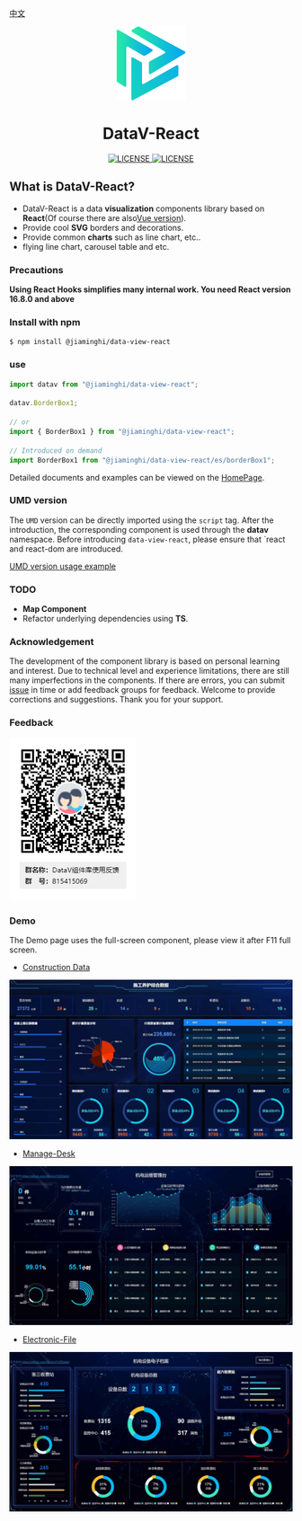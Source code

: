 [中文](./README.md)

<p align="center">
  <img src="./icon.png">
</p>
<h1 align="center">DataV-React</h1>
<p align="center">
    <a href="https://github.com/DataV-Team/Datav-React/blob/master/LICENSE">
      <img src="https://img.shields.io/github/license/DataV-Team/datav-react.svg" alt="LICENSE" />
    </a>
    <a href="https://www.npmjs.com/package/@jiaminghi/data-view-react">
      <img src="https://img.shields.io/npm/v/@jiaminghi/data-view-react.svg" alt="LICENSE" />
    </a>
</p>

## What is DataV-React?

- DataV-React is a data **visualization** components library based on **React**(Of course there are also[Vue version](https://github.com/DataV-Team/DataV)).
- Provide cool **SVG** borders and decorations.
- Provide common **charts** such as line chart, etc..
- flying line chart, carousel table and etc.

### Precautions

**Using React Hooks simplifies many internal work. You need React version 16.8.0 and above**

### Install with npm

```shell
$ npm install @jiaminghi/data-view-react
```

### use

```js
import datav from "@jiaminghi/data-view-react";

datav.BorderBox1;

// or
import { BorderBox1 } from "@jiaminghi/data-view-react";

// Introduced on demand
import BorderBox1 from "@jiaminghi/data-view-react/es/borderBox1";
```

Detailed documents and examples can be viewed on the [HomePage](http://datav-react.jiaminghi.com).

### UMD version

The `UMD` version can be directly imported using the `script` tag. After the introduction, the corresponding component is used through the **datav** namespace. Before introducing `data-view-react`, please ensure that `react and react-dom are introduced.

[UMD version usage example](./umdExample.html)

### TODO

* **Map Component**
* Refactor underlying dependencies using **TS**.

### Acknowledgement

The development of the component library is based on personal learning and interest. Due to technical level and experience limitations, there are still many imperfections in the components. If there are errors, you can submit [issue](https://github.com/DataV-Team/DataV-React/issues/new?template=bug_report.md) in time or add feedback groups for feedback. Welcome to provide corrections and suggestions. Thank you for your support.

### Feedback

![Feedback](./QQGroup.png)

### Demo

The Demo page uses the full-screen component, please view it after F11 full screen.

- [Construction Data](http://datav-react.jiaminghi.com/demo/construction-data/index.html)

![construction-data](./demoImg/construction-data.jpg)

- [Manage-Desk](http://datav-react.jiaminghi.com/demo/manage-desk/index.html)

![manage-desk](./demoImg/manage-desk.jpg)

- [Electronic-File](http://datav-react.jiaminghi.com/demo/electronic-file/index.html)

![electronic-file](./demoImg/electronic-file.jpg)
